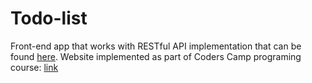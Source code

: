 # Todo-list
Front-end app that works with RESTful API implementation that can be found [here](https://github.com/izajasz13/Todo-list-backend). Website implemented as part of Coders Camp programing course: [link](https://izajasz13.github.io/Todo-list/index.html)
